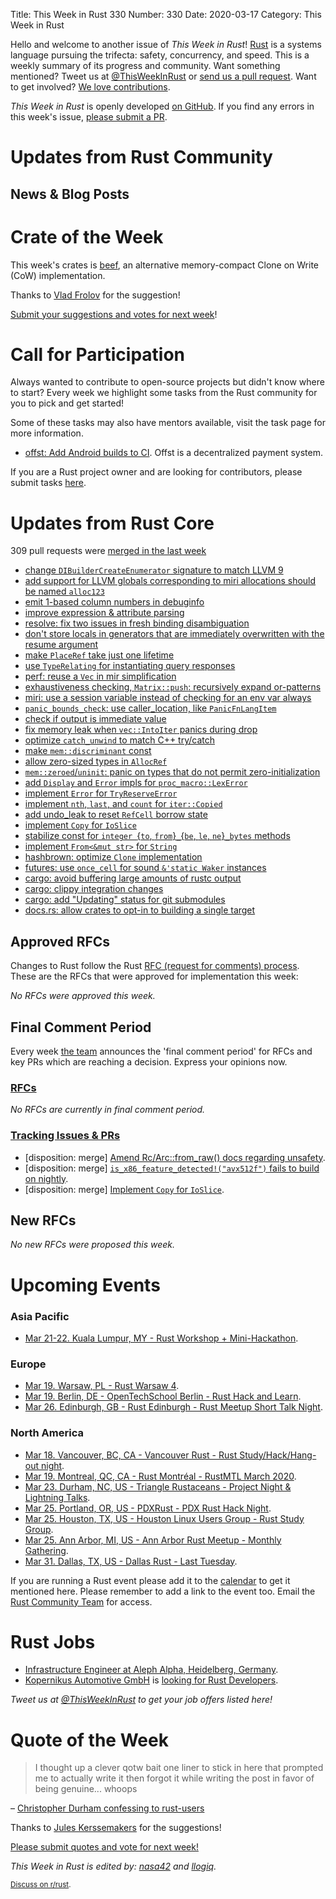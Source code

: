 Title: This Week in Rust 330
Number: 330
Date: 2020-03-17
Category: This Week in Rust

Hello and welcome to another issue of *This Week in Rust*!
[Rust](http://rust-lang.org) is a systems language pursuing the trifecta: safety, concurrency, and speed.
This is a weekly summary of its progress and community.
Want something mentioned? Tweet us at [@ThisWeekInRust](https://twitter.com/ThisWeekInRust) or [send us a pull request](https://github.com/cmr/this-week-in-rust).
Want to get involved? [We love contributions](https://github.com/rust-lang/rust/blob/master/CONTRIBUTING.md).

*This Week in Rust* is openly developed [on GitHub](https://github.com/cmr/this-week-in-rust).
If you find any errors in this week's issue, [please submit a PR](https://github.com/cmr/this-week-in-rust/pulls).

# Updates from Rust Community

## News & Blog Posts

# Crate of the Week

This week's crates is [beef](https://github.com/maciejhirsz/beef), an alternative memory-compact Clone on Write (CoW) implementation.

Thanks to [Vlad Frolov](https://users.rust-lang.org/t/crate-of-the-week/2704/740) for the suggestion!

[Submit your suggestions and votes for next week][submit_crate]!

[submit_crate]: https://users.rust-lang.org/t/crate-of-the-week/2704

# Call for Participation

Always wanted to contribute to open-source projects but didn't know where to start?
Every week we highlight some tasks from the Rust community for you to pick and get started!

Some of these tasks may also have mentors available, visit the task page for more information.

* [offst: Add Android builds to CI](https://github.com/freedomlayer/offst/issues/271). Offst is a decentralized payment system.

If you are a Rust project owner and are looking for contributors, please submit tasks [here][guidelines].

[guidelines]: https://users.rust-lang.org/t/twir-call-for-participation/4821

# Updates from Rust Core

309 pull requests were [merged in the last week][merged]

[merged]: https://github.com/search?q=is%3Apr+org%3Arust-lang+is%3Amerged+merged%3A2020-03-09..2020-03-16

* [change `DIBuilderCreateEnumerator` signature to match LLVM 9](https://github.com/rust-lang/rust/pull/69734)
* [add support for LLVM globals corresponding to miri allocations should be named `alloc123`](https://github.com/rust-lang/rust/pull/69155)
* [emit 1-based column numbers in debuginfo](https://github.com/rust-lang/rust/pull/69357)
* [improve expression & attribute parsing](https://github.com/rust-lang/rust/pull/69760)
* [resolve: fix two issues in fresh binding disambiguation](https://github.com/rust-lang/rust/pull/70006)
* [don't store locals in generators that are immediately overwritten with the resume argument](https://github.com/rust-lang/rust/pull/69716)
* [make `PlaceRef` take just one lifetime](https://github.com/rust-lang/rust/pull/69714)
* [use `TypeRelating` for instantiating query responses](https://github.com/rust-lang/rust/pull/69591)
* [perf: reuse a `Vec` in mir simplification](https://github.com/rust-lang/rust/pull/68551)
* [exhaustiveness checking, `Matrix::push`: recursively expand or-patterns](https://github.com/rust-lang/rust/pull/69891)
* [miri: use a session variable instead of checking for an env var always](https://github.com/rust-lang/rust/pull/69888)
* [`panic_bounds_check`: use caller_location, like `PanicFnLangItem`](https://github.com/rust-lang/rust/pull/69850)
* [check if output is immediate value](https://github.com/rust-lang/rust/pull/69836)
* [fix memory leak when `vec::IntoIter` panics during drop](https://github.com/rust-lang/rust/pull/69828)
* [optimize `catch_unwind` to match C++ try/catch](https://github.com/rust-lang/rust/pull/67502)
* [make `mem::discriminant` const](https://github.com/rust-lang/rust/pull/69825)
* [allow zero-sized types in `AllocRef`](https://github.com/rust-lang/rust/pull/69799)
* [`mem::zeroed`/`uninit`: panic on types that do not permit zero-initialization](https://github.com/rust-lang/rust/pull/66059)
* [add `Display` and `Error` impls for `proc_macro::LexError`](https://github.com/rust-lang/rust/pull/68899)
* [implement `Error` for `TryReserveError`](https://github.com/rust-lang/rust/pull/69792)
* [implement `nth`, `last`, and `count` for `iter::Copied`](https://github.com/rust-lang/rust/pull/69625)
* [add undo_leak to reset `RefCell` borrow state](https://github.com/rust-lang/rust/pull/69528)
* [implement `Copy` for `IoSlice`](https://github.com/rust-lang/rust/pull/69403)
* [stabilize const for `integer `{`to`, `from`}`_`{`be`, `le`, `ne`}`_bytes` methods](https://github.com/rust-lang/rust/pull/69373)
* [implement `From<&mut str>` for `String`](https://github.com/rust-lang/rust/pull/69661)
* [hashbrown: optimize `Clone` implementation](https://github.com/rust-lang/hashbrown/pull/146)
* [futures: use `once_cell` for sound `&'static Waker` instances](https://github.com/rust-lang/futures-rs/pull/2095)
* [cargo: avoid buffering large amounts of rustc output](https://github.com/rust-lang/cargo/pull/7838)
* [cargo: clippy integration changes](https://github.com/rust-lang/cargo/pull/7533)
* [cargo: add "Updating" status for git submodules](https://github.com/rust-lang/cargo/pull/7989)
* [docs.rs: allow crates to opt-in to building a single target](https://github.com/rust-lang/docs.rs/pull/632)

## Approved RFCs

Changes to Rust follow the Rust [RFC (request for comments) process](https://github.com/rust-lang/rfcs#rust-rfcs). These
are the RFCs that were approved for implementation this week:

*No RFCs were approved this week.*

## Final Comment Period

Every week [the team](https://www.rust-lang.org/team.html) announces the
'final comment period' for RFCs and key PRs which are reaching a
decision. Express your opinions now.

### [RFCs](https://github.com/rust-lang/rfcs/labels/final-comment-period)

*No RFCs are currently in final comment period.*

### [Tracking Issues & PRs](https://github.com/rust-lang/rust/labels/final-comment-period)

* [disposition: merge] [Amend Rc/Arc::from_raw() docs regarding unsafety](https://github.com/rust-lang/rust/pull/68099).
* [disposition: merge] [`is_x86_feature_detected!("avx512f")` fails to build on nightly](https://github.com/rust-lang/rust/issues/68905).
* [disposition: merge] [Implement `Copy` for `IoSlice`](https://github.com/rust-lang/rust/pull/69403).

## New RFCs

*No new RFCs were proposed this week.*

# Upcoming Events

### Asia Pacific

* [Mar 21-22. Kuala Lumpur, MY - Rust Workshop + Mini-Hackathon](https://docs.google.com/forms/d/e/1FAIpQLScSe4xQycs5i3PtEtR9GAj4vdkWUhwW3v0BiTQFpps4l7PgIA/viewform).

### Europe

* [Mar 19. Warsaw, PL - Rust Warsaw 4](https://www.meetup.com/Rust-Warsaw/events/269164365/).
* [Mar 19. Berlin, DE - OpenTechSchool Berlin - Rust Hack and Learn](https://www.meetup.com/opentechschool-berlin/events/gztznrybcfbzb/).
* [Mar 26. Edinburgh, GB - Rust Edinburgh - Rust Meetup Short Talk Night](https://www.meetup.com/rust-edi/events/267810816).

### North America

* [Mar 18. Vancouver, BC, CA - Vancouver Rust - Rust Study/Hack/Hang-out night](https://www.meetup.com/Vancouver-Rust/events/qnrgnrybcfbxb/).
* [Mar 19. Montreal, QC, CA - Rust Montréal - RustMTL March 2020](https://www.meetup.com/Rust-Montreal/events/269117625/).
* [Mar 23. Durham, NC, US - Triangle Rustaceans - Project Night & Lightning Talks](https://www.meetup.com/triangle-rustaceans/events/mfglwpybcfbfc/).
* [Mar 25. Portland, OR, US - PDXRust - PDX Rust Hack Night](https://www.meetup.com/PDXRust/events/269072568/).
* [Mar 25. Houston, TX, US - Houston Linux Users Group - Rust Study Group](https://www.facebook.com/events/469382520642102).
* [Mar 25. Ann Arbor, MI, US - Ann Arbor Rust Meetup - Monthly Gathering](https://www.meetup.com/Ann-Arbor-Rust-Meetup/events/zdfscrybcfbhc/).
* [Mar 31. Dallas, TX, US - Dallas Rust - Last Tuesday](https://www.meetup.com/Dallas-Rust/events/zfgwzmybcfbpc/).

If you are running a Rust event please add it to the [calendar] to get
it mentioned here. Please remember to add a link to the event too.
Email the [Rust Community Team][community] for access.

[calendar]: https://www.google.com/calendar/embed?src=apd9vmbc22egenmtu5l6c5jbfc%40group.calendar.google.com
[community]: mailto:community-team@rust-lang.org

# Rust Jobs

* [Infrastructure Engineer at Aleph Alpha, Heidelberg, Germany](https://aleph-alpha.de/sw_engineer.html?language=de).
* [Kopernikus Automotive GmbH](http://kopernikusauto.com) is [looking for Rust Developers](https://www.reddit.com/r/rust/comments/eyw94s/official_rrust_whos_hiring_thread_for_jobseekers/fk08z9g).

*Tweet us at [@ThisWeekInRust](https://twitter.com/ThisWeekInRust) to get your job offers listed here!*

# Quote of the Week

> I thought up a clever qotw bait one liner to stick in here that prompted me to actually write it then forgot it while writing the post in favor of being genuine... whoops

– [Christopher Durham confessing to rust-users](https://users.rust-lang.org/t/the-confessional-thread-parts-of-rust-that-i-still-dont-get-after-all-this-time/39022/14)

Thanks to [Jules Kerssemakers](https://users.rust-lang.org/t/twir-quote-of-the-week/328/835) for the suggestions!

[Please submit quotes and vote for next week!](https://users.rust-lang.org/t/twir-quote-of-the-week/328)

*This Week in Rust is edited by: [nasa42](https://github.com/nasa42) and [llogiq](https://github.com/llogiq).*

<small>[Discuss on r/rust]().</small>
